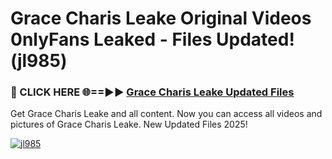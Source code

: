 # Grace Charis Leake Original Videos 0nlyFans Leaked - Files Updated! (jl985)

<h3>🔴 CLICK HERE 🌐==►► <a href="https://tinyurl.com/ehrbuxhb" rel="nofollow">Grace Charis Leake Updated Files</a></h3>

Get Grace Charis Leake and all content. Now you can access all videos and pictures of Grace Charis Leake. New Updated Files 2025!

[![jl985](https://i.imgur.com/lVYEuWS.gif)](https://tinyurl.com/ehrbuxhb)
